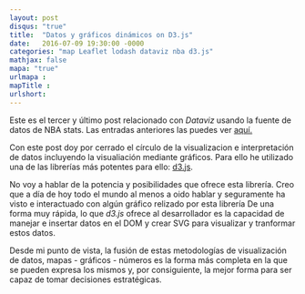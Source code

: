 ```yaml
---
layout: post
disqus: "true"
title:  "Datos y gráficos dinámicos on D3.js"
date:   2016-07-09 19:30:00 -0000
categories: "map Leaflet lodash dataviz nba d3.js"
mathjax: false
mapa: "true"
urlmapa :  
mapTitle : 
urlshort:
---
```


Este es el tercer y último post relacionado con *Dataviz* usando la fuente de datos de NBA stats. Las entradas anteriores las puedes ver [aquí.](http://ccabanes.github.io/map/leaflet/lodash/dataviz/nba/2016/05/20/Shot-NBA-map/)

Con este post doy por cerrado el círculo de la visualizacion e interpretación de datos incluyendo la visualiación mediante gráficos.
Para ello he utilizado una de las librerías más potentes para ello: [d3.js](htttp://d3js.org).

No voy a hablar de la potencia y posibilidades que ofrece esta librería. Creo que a día de hoy todo el mundo al menos a oido hablar y seguramente ha visto e interactuado con algún gráfico relizado por esta librería
De una forma muy rápida, lo que *d3.js* ofrece al desarrollador es la capacidad de manejar e insertar datos en el DOM y crear SVG para visualizar y tranformar estos datos.

Desde mi punto de vista, la fusión de estas metodologías de visualización de datos, mapas - gráficos - números es la forma más completa en la que se pueden expresa los mismos y, por consiguiente, la mejor forma para ser capaz de tomar decisiones estratégicas.
